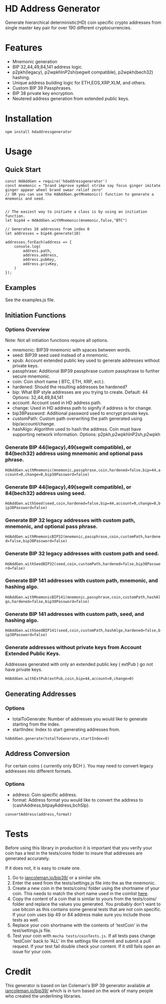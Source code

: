 # HD Address Generator

Generate hierarchical deterministic(HD) coin specific crypto addresses from single master key pair for over 190 different cryptocurrencies.

# Features 

- Mnemonic generation 
- BIP 32,44,49,84,141 address logic. 
- p2pkh(legacy), p2wpkhInP2sh(segwit compatible), p2wpkh(bech32) hashing.
- Unique address building logic for ETH,EOS,XRP,XLM, and others. 
- Custom BIP 39 Passphrases.
- BIP 38 private key encryption.
- Neutered address generation from extended public keys. 

# Installation  

`
npm install hdaddressgenerator
`

# Usage


## Quick Start
```
const HdAddGen = require('hdaddressgenerator')
const mnemonic = "brand improve symbol strike say focus ginger imitate ginger appear wheel brand swear relief zero"
// OR you can use the HdAddGen.getMnemonic() function to generate a mnemonic and seed. 


// The easiest way to initiate a class is by using an initiation function.  
let bip44 = HdAddGen.withMnemonic(mnemonic,false,"BTC")

// Generates 10 addresses from index 0
let addresses = bip44.generate(10)

addresses.forEach(address => {
    console.log(
        address.path,
        address.address,
        address.pubKey,
        address.privKey,
    )
});

```

## Examples

See the examples.js file. 

## Initiation Functions


### Options Overview

Note: Not all initiation functions require all options.

- mnemonic: BIP39 mnemonic with spaces between words.
- seed: BIP39 seed used instead of a mnemonic.
- xpub: Account extended public key used to generate addresses without private keys.
- passphrase: Additional BIP39 passphrase custom passphrase to further secure mnemonic.
- coin: Coin short name ( BTC, ETH, XRP, ect.).
- hardened: Should the resulting addresses be hardened?
- bip: What BIP style addresses are you trying to create. Default: 44 Options: 32,44,49,84,141
- account: Account used in HD address path. 
- change: Used in HD address path to signify if address is for change.
- bip38Password: Additional password used to encrypt private keys.
- customPath: Custom path overwriting the path generated using bip/account/change.
- hashAlgo: Algorithm used to hash the address. Coin must have supporting network information. Options: p2pkh,p2wpkhInP2sh,p2wpkh 


### Generate BIP 44(legacy),49(segwit compatible), or 84(bech32) address using mnemonic and optional pass phrase.

`
HdAddGen.withMnemonic(mnemonic,passphrase,coin,hardened=false,bip=44,account=0,change=0,bip38Password=false)
`

### Generate BIP 44(legacy),49(segwit compatible), or 84(bech32) address using seed.

`
HdAddGen.withSeed(seed,coin,hardened=false,bip=44,account=0,change=0,bip38Password=false)
`

### Generate BIP 32 legacy addresses with custom path, mnemonic, and optional pass phrase. 

`
HdAddGen.withMnemonicBIP32(mnemonic,passphrase,coin,customPath,hardened=false,bip38Password=false)
`

### Generate BIP 32 legacy addresses with custom path and seed. 

`
HdAddGen.withSeedBIP32(seed,coin,customPath,hardened=false,bip38Password=false)
`

### Generate BIP 141 addresses with custom path, mnemonic, and hashing algo. 

`
HdAddGen.withMnemonicBIP141(mnemonic,passphrase,coin,customPath,hashAlgo,hardened=false,bip38Password=false)
`

### Generate BIP 141 addresses with custom path, seed, and hashing algo. 

`
HdAddGen.withSeedBIP141(seed,coin,customPath,hashAlgo,hardened=false,bip38Password=false)
`

### Generate addresses without private keys from Account Extended Public Keys. 

Addresses generated with only an extended public key ( extPub ) go not have private keys. 

`
HdAddGen.withExtPub(extPub,coin,bip=44,account=0,change=0)
`


## Generating Addresses 

### Options

- totalToGenerate: Number of addresses you would like to generate starting from the index.
- startIndex: Index to start generating addresses from.

`
hdAddGen.generate(totalToGenerate,startIndex=0)
`

## Address Conversion 

For certain coins ( currently only BCH ). You may need to convert legacy addresses into different formats. 

### Options

- address: Coin specific address.
- format: Address format you would like to convert the address to (cashAddress,bitpayAddress,bchSlp). 

`
convertAddress(address,format)
`

# Tests

Before using this library in production it is important that you verify your coin has a test in the tests/coins folder to insure that addresses are generated accurately. 

If it does not, it is easy to create one. 
1. Go to [iancoleman.io/bip39/](https://iancoleman.io/bip39/) or a similar site. 
2. Enter the seed from the tests/settings.js file into the as the mnemonic. 
3. Create a new coin in the tests/coins/ folder using the shortname of your coin. This needs to match the short name used in the coinlist [here](https://github.com/tboydston/coinnetworklist/blob/main/coinNetworkList.js). 
4. Copy the content of a coin that is similar to yours from the tests/coins/ folder and replace the values you generated. You probably don't want to use bitcoin as this contains some general tests that are not coin specific. If your coin uses bip 49 or 84 address make sure you include those tests as well. 
5. Replace your coin shortname with the contents of 'testCoin' in the test/settings.js file. 
6. Test your coin with `mocha tests/coinTests.js`. If all tests pass change 'testCoin' back to 'ALL' im the settings file commit and submit a pull request. If your test fail double check your content. If it still fails open an issue for your coin. 

# Credit 

This generator is based on Ian Coleman's BIP 39 generator available at [iancoleman.io/bip39/](https://iancoleman.io/bip39/) which is in turn based on the work of many people who created the underlining libraries. 
